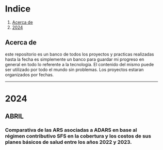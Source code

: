 # Indice

1. [Acerca de](#Acerca-de)
2. [2024](#2024)


## Acerca de

este repositorio es un banco de todos los proyectos y practicas realizadas hasta la fecha
es simplemente un banco para guardar mi progreso en general en todo lo referente a la tecnologia. El contenido del mismo puede ser utilizado por todo el mundo sin problemas. Los proyectos estaran organizados por fechas.

---

# 2024

## ABRIL 

### Comparativa de las ARS asociadas a ADARS en base al régimen contributivo SFS en la cobertura y los costos de sus planes básicos de salud entre los años 2022 y 2023.




